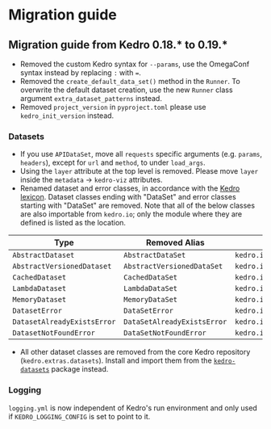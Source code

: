 # Migration guide
## Migration guide from Kedro 0.18.* to 0.19.*
* Removed the custom Kedro syntax for `--params`, use the OmegaConf syntax instead by replacing `:` with `=`.
* Removed the `create_default_data_set()` method in the `Runner`. To overwrite the default dataset creation, use the new `Runner` class argument `extra_dataset_patterns` instead.
* Removed `project_version` in `pyproject.toml` please use `kedro_init_version` instead.

### Datasets
* If you use `APIDataSet`, move all `requests` specific arguments (e.g. `params`, `headers`), except for `url` and `method`, to under `load_args`.
* Using the `layer` attribute at the top level is removed. Please move `layer` inside the `metadata` -> `kedro-viz` attributes.
* Renamed dataset and error classes, in accordance with the [Kedro lexicon](https://github.com/kedro-org/kedro/wiki/Kedro-documentation-style-guide#kedro-lexicon). Dataset classes ending with "DataSet" and error classes starting with "DataSet" are removed. Note that all of the below classes are also importable from `kedro.io`; only the module where they are defined is listed as the location.

| Type                        | Removed Alias               | Location                       |
| --------------------------- | --------------------------- | ------------------------------ |
| `AbstractDataset`           | `AbstractDataSet`           | `kedro.io.core`                |
| `AbstractVersionedDataset`  | `AbstractVersionedDataSet`  | `kedro.io.core`                |
| `CachedDataset`             | `CachedDataSet`             | `kedro.io.cached_dataset`      |
| `LambdaDataset`             | `LambdaDataSet`             | `kedro.io.lambda_dataset`      |
| `MemoryDataset`             | `MemoryDataSet`             | `kedro.io.memory_dataset`      |
| `DatasetError`              | `DataSetError`              | `kedro.io.core`                |
| `DatasetAlreadyExistsError` | `DataSetAlreadyExistsError` | `kedro.io.core`                |
| `DatasetNotFoundError`      | `DataSetNotFoundError`      | `kedro.io.core`                |
* All other dataset classes are removed from the core Kedro repository (`kedro.extras.datasets`). Install and import them from the [`kedro-datasets`](https://github.com/kedro-org/kedro-plugins/tree/main/kedro-datasets) package instead.

### Logging
`logging.yml` is now independent of Kedro's run environment and only used if `KEDRO_LOGGING_CONFIG` is set to point to it.

